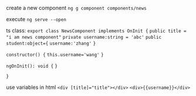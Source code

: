  create a new component
`ng g component components/news`

execute 
`ng serve --open`

ts class:
`export class NewsComponent implements OnInit {`
    `public title = "i am news component"`
    `private username:string = 'abc'`
    `public student:object={`
        `username:'zhang'`
    `}`

  `constructor() {` 
      `this.username='wang'`
  `}`

  `ngOnInit(): void {`
  `}`

`}`

use variables in html
`<div [title]="title"></div>`
`<div>{{username}}</div>`
